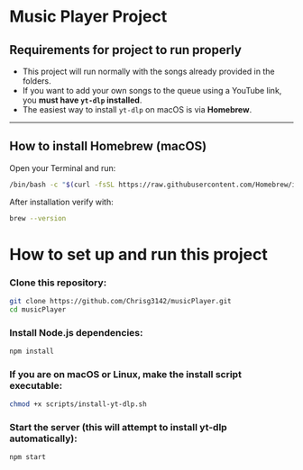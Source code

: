 # Music Player Project

## Requirements for project to run properly

- This project will run normally with the songs already provided in the folders.
- If you want to add your own songs to the queue using a YouTube link, you **must have `yt-dlp` installed**.
- The easiest way to install `yt-dlp` on macOS is via **Homebrew**.

---

## How to install Homebrew (macOS)

Open your Terminal and run:

```bash
/bin/bash -c "$(curl -fsSL https://raw.githubusercontent.com/Homebrew/install/HEAD/install.sh)"
``````
After installation verify with:
```bash
brew --version
```

<h1>How to set up and run this project</h1>
<h3>Clone this repository:</h3>

```bash
git clone https://github.com/Chrisg3142/musicPlayer.git
cd musicPlayer
```

<h3>Install Node.js dependencies:</h3>

```bash
npm install
```

<h3>If you are on macOS or Linux, make the install script executable:</h3>

```bash
chmod +x scripts/install-yt-dlp.sh
```

<h3>Start the server (this will attempt to install yt-dlp automatically):</h3>

```bash
npm start
```
